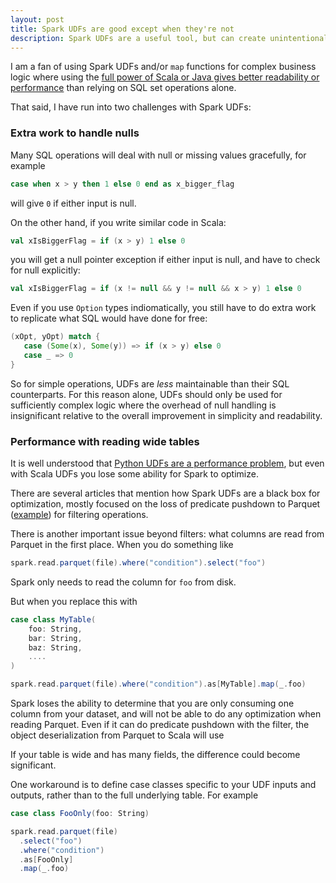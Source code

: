 ```yaml
---
layout: post
title: Spark UDFs are good except when they're not
description: Spark UDFs are a useful tool, but can create unintentional performance and maintenance issues
---
```


I am a fan of using Spark UDFs and/or `map` functions for complex business logic 
where using the [full power of Scala or Java gives better readability or performance](https://opensource.optum.com/blog/2022/02/08/spark-part2-refactoring)
than relying on SQL set operations alone.

That said, I have run into two challenges with Spark UDFs:

### Extra work to handle nulls

Many SQL operations will deal with null or missing values gracefully, for example

```sql
case when x > y then 1 else 0 end as x_bigger_flag
```

will give `0` if either input is null.

On the other hand, if you write similar code in Scala:

```scala
val xIsBiggerFlag = if (x > y) 1 else 0
```

you will get a null pointer exception if either input is null, and have to check
for null explicitly:

```scala
val xIsBiggerFlag = if (x != null && y != null && x > y) 1 else 0
```

Even if you use `Option` types indiomatically, you still have to do extra work to 
replicate what SQL would have done for free:

```scala
(xOpt, yOpt) match {
   case (Some(x), Some(y)) => if (x > y) else 0
   case _ => 0
}
```

So for simple operations, UDFs are _less_ maintainable than their SQL counterparts.
For this reason alone, UDFs should only be used for sufficiently complex logic
where the overhead of null handling is insignificant relative to the overall
improvement in simplicity and readability.

### Performance with reading wide tables

It is well understood that [Python UDFs are a performance problem](https://medium.com/quantumblack/spark-udf-deep-insights-in-performance-f0a95a4d8c62), but even with
Scala UDFs you lose some ability for Spark to optimize.

There are several articles that mention how Spark UDFs are a black
box for optimization, mostly focused on the loss of predicate pushdown to Parquet ([example](https://jaceklaskowski.gitbooks.io/mastering-spark-sql/content/spark-sql-udfs-blackbox.html)) for filtering operations.

There is another important issue beyond filters: what columns are read from 
Parquet in the first place.  When you do something like

```scala
spark.read.parquet(file).where("condition").select("foo")
```

Spark only needs to read the column for `foo` from disk.

But when you replace this with

```scala
case class MyTable(
    foo: String,
    bar: String,
    baz: String,
    ....
)

spark.read.parquet(file).where("condition").as[MyTable].map(_.foo)
```

Spark loses the ability to determine that you are only consuming one column from your
dataset, and will not be able to do any optimization when reading Parquet. Even if 
it can do predicate pushdown with the filter, the object deserialization from Parquet to
Scala will use 

If your table is wide and has many fields, the difference could become significant.

One workaround is to define case classes specific to your UDF inputs and
outputs, rather than to the full underlying table.  For example

```scala
case class FooOnly(foo: String)

spark.read.parquet(file)
  .select("foo")
  .where("condition")
  .as[FooOnly]
  .map(_.foo)
```

